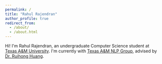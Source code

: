```yaml
---
permalink: /
title: "Rahul Rajendran"
author_profile: true
redirect_from: 
  - /about/
  - /about.html
---
```


Hi! I'm Rahul Rajendran, an undergraduate Computer Science student at [Texas A&M University](https://www.tamu.edu/). I'm currently with [Texas A&M NLP Group](https://nlp.cs.tamu.edu/), advised by [Dr. Ruihong Huang](https://people.engr.tamu.edu/huangrh/index.html).